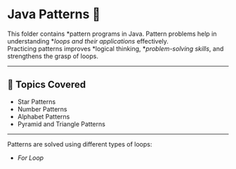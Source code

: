# Java Patterns 🌟

This folder contains *pattern programs in Java. Pattern problems help in understanding **loops and their applications* effectively.  
Practicing patterns improves *logical thinking, **problem-solving skills*, and strengthens the grasp of loops.  

---

## 🔹 Topics Covered
- Star Patterns  
- Number Patterns  
- Alphabet Patterns  
- Pyramid and Triangle Patterns  

---

Patterns are solved using different types of loops:
- *For Loop*  

